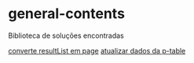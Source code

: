# general-contents
Biblioteca de soluções encontradas

[converte resultList em page](src/java/como-paginar-um-result-de-criteria-builder.md)
[atualizar dados da p-table](src/javascript/prime_ng-angular-atualizar-table.md)
